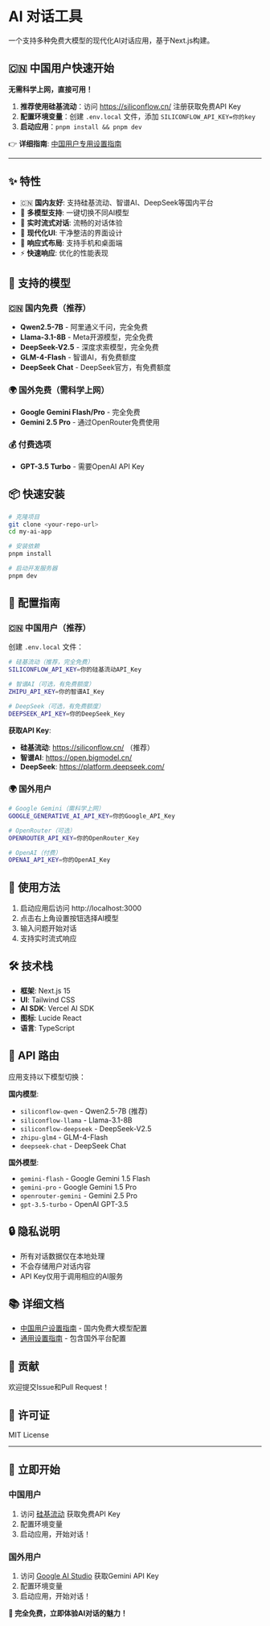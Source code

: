 # AI 对话工具

一个支持多种免费大模型的现代化AI对话应用，基于Next.js构建。

## 🇨🇳 中国用户快速开始

**无需科学上网，直接可用！**

1. **推荐使用硅基流动**：访问 https://siliconflow.cn/ 注册获取免费API Key
2. **配置环境变量**：创建 `.env.local` 文件，添加 `SILICONFLOW_API_KEY=你的key`
3. **启动应用**：`pnpm install && pnpm dev`

👉 **详细指南**: [中国用户专用设置指南](./SETUP_CHINA.md)

---

## ✨ 特性

- 🇨🇳 **国内友好**: 支持硅基流动、智谱AI、DeepSeek等国内平台
- 🤖 **多模型支持**: 一键切换不同AI模型
- 💬 **实时流式对话**: 流畅的对话体验
- 🎨 **现代化UI**: 干净整洁的界面设计
- 📱 **响应式布局**: 支持手机和桌面端
- ⚡ **快速响应**: 优化的性能表现

## 🚀 支持的模型

### 🇨🇳 国内免费（推荐）
- **Qwen2.5-7B** - 阿里通义千问，完全免费
- **Llama-3.1-8B** - Meta开源模型，完全免费  
- **DeepSeek-V2.5** - 深度求索模型，完全免费
- **GLM-4-Flash** - 智谱AI，有免费额度
- **DeepSeek Chat** - DeepSeek官方，有免费额度

### 🌍 国外免费（需科学上网）
- **Google Gemini Flash/Pro** - 完全免费
- **Gemini 2.5 Pro** - 通过OpenRouter免费使用

### 💰 付费选项
- **GPT-3.5 Turbo** - 需要OpenAI API Key

## 📦 快速安装

```bash
# 克隆项目
git clone <your-repo-url>
cd my-ai-app

# 安装依赖
pnpm install

# 启动开发服务器
pnpm dev
```

## 🔧 配置指南

### 🇨🇳 中国用户（推荐）

创建 `.env.local` 文件：

```bash
# 硅基流动（推荐，完全免费）
SILICONFLOW_API_KEY=你的硅基流动API_Key

# 智谱AI（可选，有免费额度）
ZHIPU_API_KEY=你的智谱AI_Key

# DeepSeek（可选，有免费额度）
DEEPSEEK_API_KEY=你的DeepSeek_Key
```

**获取API Key**:
- **硅基流动**: https://siliconflow.cn/ （推荐）
- **智谱AI**: https://open.bigmodel.cn/
- **DeepSeek**: https://platform.deepseek.com/

### 🌍 国外用户

```bash
# Google Gemini（需科学上网）
GOOGLE_GENERATIVE_AI_API_KEY=你的Google_API_Key

# OpenRouter（可选）
OPENROUTER_API_KEY=你的OpenRouter_Key

# OpenAI（付费）
OPENAI_API_KEY=你的OpenAI_Key
```

## 🎯 使用方法

1. 启动应用后访问 http://localhost:3000
2. 点击右上角设置按钮选择AI模型
3. 输入问题开始对话
4. 支持实时流式响应

## 🛠️ 技术栈

- **框架**: Next.js 15
- **UI**: Tailwind CSS
- **AI SDK**: Vercel AI SDK
- **图标**: Lucide React
- **语言**: TypeScript

## 📝 API 路由

应用支持以下模型切换：

**国内模型**:
- `siliconflow-qwen` - Qwen2.5-7B (推荐)
- `siliconflow-llama` - Llama-3.1-8B
- `siliconflow-deepseek` - DeepSeek-V2.5
- `zhipu-glm4` - GLM-4-Flash
- `deepseek-chat` - DeepSeek Chat

**国外模型**:
- `gemini-flash` - Google Gemini 1.5 Flash
- `gemini-pro` - Google Gemini 1.5 Pro  
- `openrouter-gemini` - Gemini 2.5 Pro
- `gpt-3.5-turbo` - OpenAI GPT-3.5

## 🔒 隐私说明

- 所有对话数据仅在本地处理
- 不会存储用户对话内容
- API Key仅用于调用相应的AI服务

## 📚 详细文档

- [中国用户设置指南](./SETUP_CHINA.md) - 国内免费大模型配置
- [通用设置指南](./SETUP.md) - 包含国外平台配置

## 🤝 贡献

欢迎提交Issue和Pull Request！

## 📄 许可证

MIT License

---

## 🎉 立即开始

### 中国用户
1. 访问 [硅基流动](https://siliconflow.cn/) 获取免费API Key
2. 配置环境变量
3. 启动应用，开始对话！

### 国外用户  
1. 访问 [Google AI Studio](https://ai.google.dev/) 获取Gemini API Key
2. 配置环境变量
3. 启动应用，开始对话！

**🚀 完全免费，立即体验AI对话的魅力！**
